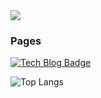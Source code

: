 <img src="https://capsule-render.vercel.app/api?type=waving&color=4cc3db&height=100&section=header" />

### Pages
[![Tech Blog Badge](http://img.shields.io/badge/-Tech%20blog-black?style=flat-square&logo=github&link=https://isoo127.github.io/)](https://isoo127.github.io/)

![Top Langs](https://github-readme-stats.vercel.app/api/top-langs/?username=isoo127&layout=compact&langs_count=4&theme=transparent)
